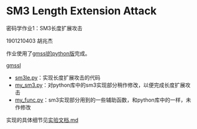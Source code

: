 # SM3 Length Extension Attack

密码学作业1：SM3长度扩展攻击

1901210403 胡兆杰

作业使用了[gmssl的python版](https://github.com/duanhongyi/gmssl)完成。

[gmssl](http://gmssl.org/)

- [sm3le.py](https://github.com/hjzin/SM3LengthExtensionAttack/blob/master/sm3le.py)：实现长度扩展攻击的代码
- [my_sm3.py](https://github.com/hjzin/SM3LengthExtensionAttack/blob/master/my_sm3.py)：对python库中的sm3实现部分稍作修改，以便完成长度扩展攻击
- [my_func.py](https://github.com/hjzin/SM3LengthExtensionAttack/blob/master/myfunc.py)：sm3实现部分用到的一些辅助函数，和python库中的一样，未作修改

实现的具体细节见[实验文档.md](https://github.com/hjzin/SM3LengthExtensionAttack/blob/master/实验文档.md)